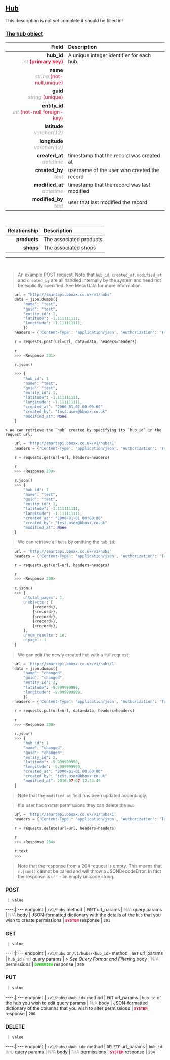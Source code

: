 ## <u>Hub</u>
This description is not yet complete it should be filled in!


### <u>The hub object</u>

Field | Description
------:|:------------
__hub_id__ <br><font color="DarkGray">_int_</font> <font color="Crimson">__(primary key)__</font> | A unique integer identifier for each hub.
__name__ <br><font color="DarkGray">_string_</font> <font color="Crimson">(not-null,unique)</font> | 
__guid__ <br><font color="DarkGray">_string_</font> <font color="Crimson">(unique)</font> | 
__<a href="/#entity">entity_id</a>__ <br><font color="DarkGray">_int_</font> <font color="Crimson">(not-null,foreign-key)</font> | 
__latitude__ <br><font color="DarkGray">_varchar(12)_</font> <font color="Crimson"></font> | 
__longitude__ <br><font color="DarkGray">_varchar(12)_</font> <font color="Crimson"></font> | 
__created_at__  <br><font color="DarkGray">_datetime_</font> | timestamp that the record was created at
__created_by__  <br><font color="DarkGray">_text_</font>| username of the user who created the record
__modified_at__ <br><font color="DarkGray">_datetime_</font>| timestamp that the record was last modified
__modified_by__ <br><font color="DarkGray">_text_</font>| user that last modified the record


<br>

Relationship | Description
-------------:|:------------
__products__ | The associated products
__shops__ | The associated shops


<hr>
<br>

> An example POST request. Note that `hub_id`, `created_at`, `modified_at` and `created_by` are all handled internally by the system and need not be explicitly specified. See Meta Data for more information.

```python
    url = "http://smartapi.bboxx.co.uk/v1/hubs"
    data = json.dumps({
		"name": "test",
		"guid": "test",
		"entity_id": 1,
		"latitude": -1.111111111,
		"longitude": -1.111111111,
		})
    headers = {'Content-Type': 'application/json', 'Authorization': 'Token token=A_VALID_TOKEN'}

    r = requests.post(url=url, data=data, headers=headers)

    r
    >>> <Response 201>

    r.json()

    >>> {
		"hub_id": 1
		"name": "test",
		"guid": "test",
		"entity_id": 1,
		"latitude": -1.111111111,
		"longitude": -1.111111111,
		"created_at": "2000-01-01 00:00:00"
		"created_by": "test.user@bboxx.co.uk"
		"modified_at": None
	}
```

    > We can retrieve the `hub` created by specifying its `hub_id` in the request url:

```python
    url = 'http://smartapi.bboxx.co.uk/v1/hubs/1'
    headers = {'Content-Type': 'application/json', 'Authorization': 'Token token=A_VALID_TOKEN'}

    r = requests.get(url=url, headers=headers)

    r
    >>> <Response 200>

    r.json()
    >>> {
		"hub_id": 1
		"name": "test",
		"guid": "test",
		"entity_id": 1,
		"latitude": -1.111111111,
		"longitude": -1.111111111,
		"created_at": "2000-01-01 00:00:00"
		"created_by": "test.user@bboxx.co.uk"
		"modified_at": None
	}
```

> We can retrieve all `hubs` by omitting the `hub_id`:

```python
    url = 'http://smartapi.bboxx.co.uk/v1/hubs'
    headers = {'Content-Type': 'application/json', 'Authorization': 'Token token=A_VALID_TOKEN'}

    r = requests.get(url=url, headers=headers)

    r
    >>> <Response 200>

    r.json()
    >>> {
        u'total_pages': 1,
        u'objects': [
            {<record>},
            {<record>},
            {<record>},
            {<record>},
            {<record>},
        ],
        u'num_results': 10,
        u'page': 1
    }
```

> We can edit the newly created `hub` with a `PUT` request:

```python
    url = 'http://smartapi.bboxx.co.uk/v1/hubs/1'
    data = json.dumps({
		"name": "changed",
		"guid": "changed",
		"entity_id": 2,
		"latitude": -9.999999999,
		"longitude": -9.999999999,
		})
    headers = {'Content-Type': 'application/json', 'Authorization': 'Token token=A_VALID_TOKEN'}

    r = requests.put(url=url, data=data, headers=headers)

    r
    >>> <Response 200>

    r.json()
    >>> {
		"hub_id": 1
		"name": "changed",
		"guid": "changed",
		"entity_id": 2,
		"latitude": -9.999999999,
		"longitude": -9.999999999,
		"created_at": "2000-01-01 00:00:00"
		"created_by": "test.user@bboxx.co.uk"
		"modified_at": 2016-07-07 12:34:45
	}
```
> Note that the `modified_at` field has been updated accordingly.

> If a user has `SYSTEM` permissions they can delete the `hub`

```python
    url = 'http://smartapi.bboxx.co.uk/v1/hubs/1'
    headers = {'Content-Type': 'application/json', 'Authorization': 'Token token=A_VALID_TOKEN'}

    r = requests.delete(url=url, headers=headers)

    r
    >>> <Response 204>

    r.text
    >>>
```
> Note that the response from a 204 request is empty. This means that `r.json()` cannot be called and will throw a JSONDecodeError. In fact the response is `u''` - an empty unicode string.



### POST
     | value
 ----:|:---
endpoint | `/v1/hubs`
method | `POST`
url_params | <font color="DarkGray">N/A</font>
query params | <font color="DarkGray">N/A</font>
body | JSON-formatted dictionary with the details of the `hub` that you wish to create
permissions | <font color="Crimson">__`SYSTEM`__</font>
response | `201`

### GET
     | value
 ----:|:---
endpoint | `/v1/hubs` or `/v1/hubs/<hub_id>`
method | `GET`
url_params | `hub_id` <font color="DarkGray">_(int)_</font>
query params | *> See Query Format and Filtering*
body | <font color="DarkGray">N/A</font>
permissions | <font color="Jade">__`OVERVIEW`__</font>
response | `200`

### PUT
     | value
 ----:|:---
endpoint | `/v1/hubs/<hub_id>`
method | `PUT`
url_params | `hub_id` of the hub you wish to edit
query params | <font color="DarkGray">N/A</font>
body | JSON-formatted dictionary of the columns that you wish to alter
permissions | <font color="Crimson">__`SYSTEM`__</font>
response | `200`

### DELETE
     | value
 ----:|:---
endpoint | `/v1/hubs/<hub_id>`
method | `DELETE`
url_params | `hub_id` <font color="DarkGray">_(int)_</font>
query params | <font color="DarkGray">N/A</font>
body | <font color="DarkGray">N/A</font>
permissions | <font color="Crimson">__`SYSTEM`__</font>
response | `204`

    